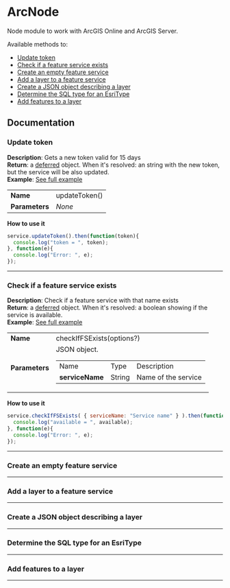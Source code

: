 # ArcNode
Node module to work with ArcGIS Online and ArcGIS Server.

Available methods to:
* [Update token](#update-token)
* [Check if a feature service exists](#check-if-a-feature-service-exists)
* [Create an empty feature service](#create-an-empty-feature-service)
* [Add a layer to a feature service](#add-a-layer-to-a-feature-service)
* [Create a JSON object describing a layer](#create-a-json-object-describing-a-layer)
* [Determine the SQL type for an EsriType](#determine-the-sql-type-for-an-esritype)
* [Add features to a layer](#add-features-to-a-layer)

## Documentation

### Update token
**Description**: Gets a new token valid for 15 days <br>
**Return**: a [deferred](http://dojotoolkit.org/reference-guide/1.10/dojo/Deferred.html) object. When it's resolved: an string with the new token, but the service will be also updated.<br> 
**Example**: [See full example](https://github.com/esri-es/ArcNode/tree/master/examples)

<table>
<tr>
  <td><strong>Name</strong></td>
  <td>updateToken()</td>
</tr>
<tr>
  <td><strong>Parameters</strong></td>
  <td><i>None</i></td>
</tr>
</table>

**How to use it**
```javascript
service.updateToken().then(function(token){
  console.log("token = ", token);
}, function(e){
  console.log("Error: ", e);
});
```
----------------
### Check if a feature service exists
**Description**: Check if a feature service with that name exists <br>
**Return**: a [deferred](http://dojotoolkit.org/reference-guide/1.10/dojo/Deferred.html) object. When it's resolved: a boolean showing if the service is available.<br> 
**Example**: [See full example](https://github.com/esri-es/ArcNode/tree/master/examples)

<table>
<tr>
  <td><strong>Name</strong></td>
  <td>checkIfFSExists(options?)</td>
</tr>
<tr>
  <td><strong>Parameters</strong></td>
  <td>
    JSON object.
    <table>
    <tr>
      <td>Name</td><td>Type</td><td>Description</td>
    </tr>
    <tr>
      <td><strong>serviceName</strong></td>
      <td>String</td>
      <td>Name of the service</td>
    </tr>
    </table>
  </td>
</tr>
</table>

**How to use it**
```javascript
service.checkIfFSExists( { serviceName: "Service name" } ).then(function(available){
  console.log("available = ", available);
}, function(e){
  console.log("Error: ", e);
});
```
----------------
### Create an empty feature service
----------------
### Add a layer to a feature service
----------------
### Create a JSON object describing a layer
----------------
### Determine the SQL type for an EsriType
----------------
### Add features to a layer
----------------
